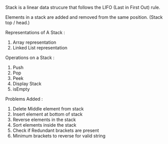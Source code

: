 Stack is a linear data strucure that follows the LIFO (Last in First Out) rule.

Elements in a stack are added and removed from the same position. (Stack top / head.)

Representations of A Stack :
<ol>
    <li>Array representation</li>
    <li>Linked List representation</li>
</ol>

Operations on a Stack :
<ol>
    <li>Push</li>
    <li>Pop</li>
    <li>Peek</li>
    <li>Display Stack</li>
    <li>isEmpty</li>
</ol>

Problems Added : 

<ol>
    <li>Delete Middle element from stack</li>
    <li>Insert element at bottom of stack</li>
    <li>Reverse elements in the stack</li>
    <li>Sort elements inside the stack</li>
    <li>Check if Redundant brackets are present</li>
    <li>Minimum brackets to reverse for valid string</li>
</ol>